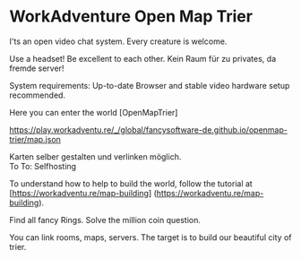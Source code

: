 # WorkAdventure Open Map Trier

I'ts an open video chat system. Every creature is welcome.

Use a headset! Be excellent to each other.
Kein Raum für zu privates, da fremde server!

System requirements:
Up-to-date Browser and stable video hardware setup recommended.

Here you can enter the world [OpenMapTrier]

https://play.workadventu.re/_/global/fancysoftware-de.github.io/openmap-trier/map.json

Karten selber gestalten und verlinken möglich.   
To To: Selfhosting

To understand how to help to build the world, follow the tutorial at [https://workadventu.re/map-building]
(https://workadventu.re/map-building).

Find all fancy Rings. 
Solve the million coin question.

You can link rooms, maps, servers.
The target is to build our beautiful city of trier. 
